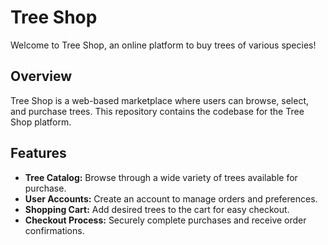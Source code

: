 # Tree Shop

Welcome to Tree Shop, an online platform to buy trees of various species!

## Overview

Tree Shop is a web-based marketplace where users can browse, select, and purchase trees. This repository contains the codebase for the Tree Shop platform.

## Features

- **Tree Catalog:** Browse through a wide variety of trees available for purchase.
- **User Accounts:** Create an account to manage orders and preferences.
- **Shopping Cart:** Add desired trees to the cart for easy checkout.
- **Checkout Process:** Securely complete purchases and receive order confirmations.
